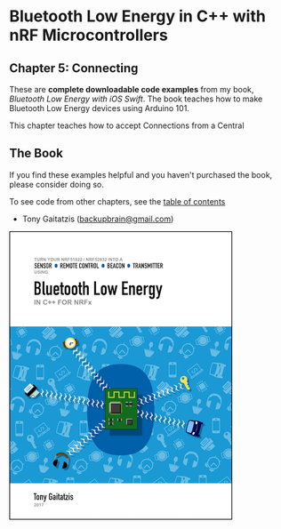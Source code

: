 # Bluetooth Low Energy in C++ with nRF Microcontrollers

## Chapter 5: Connecting


These are **complete downloadable code examples** from my book, _Bluetooth Low Energy with iOS Swift_.  The book teaches how to make Bluetooth Low Energy devices using Arduino 101.

This chapter teaches how to accept Connections from a Central

## The Book

If you find these examples helpful and you haven't purchased the book, please consider doing so.

To see code from other chapters, see the [table of contents](https://github.com/BluetoothLowEnergyInCppWithnRFx/Book)

- Tony Gaitatzis (<backupbrain@gmail.com>)

![BookCover](https://github.com/BluetoothLowEnergyInCppWithnRFx/Book/blob/master/Bluetooth%20Low%20Energy%20in%20C%2B%2B%20with%20nRFx%20Cover.png)

